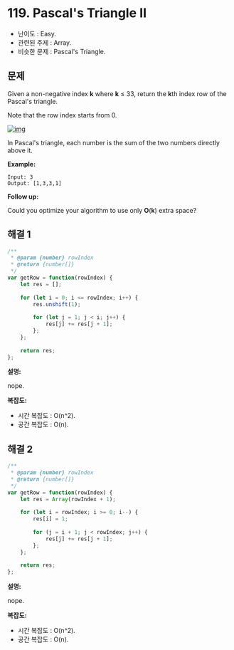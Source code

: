 # 119. Pascal's Triangle II

- 난이도 : Easy.
- 관련된 주제 : Array.
- 비슷한 문제 : Pascal's Triangle.

## 문제

Given a non-negative index **k** where **k** ≤ 33, return the **k**th index row of the Pascal's triangle.

Note that the row index starts from 0.

[![img](https://camo.githubusercontent.com/72284151ec324e5c51a0603de57db949843d38e7/68747470733a2f2f75706c6f61642e77696b696d656469612e6f72672f77696b6970656469612f636f6d6d6f6e732f302f30642f50617363616c547269616e676c65416e696d61746564322e676966)](https://camo.githubusercontent.com/72284151ec324e5c51a0603de57db949843d38e7/68747470733a2f2f75706c6f61642e77696b696d656469612e6f72672f77696b6970656469612f636f6d6d6f6e732f302f30642f50617363616c547269616e676c65416e696d61746564322e676966)

In Pascal's triangle, each number is the sum of the two numbers directly above it.

**Example:**

```
Input: 3
Output: [1,3,3,1]
```

**Follow up:**

Could you optimize your algorithm to use only **O**(**k**) extra space?

## 해결 1

```javascript
/**
 * @param {number} rowIndex
 * @return {number[]}
 */
var getRow = function(rowIndex) {
    let res = [];
    
    for (let i = 0; i <= rowIndex; i++) {
        res.unshift(1);
        
        for (let j = 1; j < i; j++) {
            res[j] += res[j + 1];
        };
    };
    
    return res;
};
```

**설명:**

nope.

**복잡도:**

- 시간 복잡도 : O(n^2).
- 공간 복잡도 : O(n).

## 해결 2

```javascript
/**
 * @param {number} rowIndex
 * @return {number[]}
 */
var getRow = function(rowIndex) {
    let res = Array(rowIndex + 1);
    
    for (let i = rowIndex; i >= 0; i--) {
        res[i] = 1;
        
        for (j = i + 1; j < rowIndex; j++) {
            res[j] += res[j + 1];
        };
    };
    
    return res;
};
```

**설명:**

nope.

**복잡도:**

- 시간 복잡도 : O(n^2).
- 공간 복잡도 : O(n).